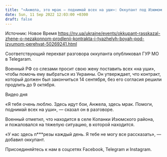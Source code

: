 ```yaml
---
title: "«Анжела, это мрак — поднимай всех на уши»: Оккупант под Изюмом жалуется жене на незаконное продление контракта — перехват"
date: Sun, 11 Sep 2022 12:03:00 +0300
draft: false
---
```

Источник: Новое Время https://nv.ua/ukraine/events/okkupant-rasskazal-zhene-o-nezakonnom-prodlenii-kontrakta-i-tyazhelyh-boyah-pod-izyumom-perehvat-50269241.html


Соответствующий перехват разговора оккупанта опубликовал ГУР МО в Telegaram.

Военный РФ со слезами просит свою жену поставить всех «на уши», чтобы помочь ему выбраться из Украины. Он утверждает, что контракт, который должен был закончиться 14 сентября, без его согласия решили продлить до 9 октября.

 Видео дня   

«Я тебя очень люблю. Здесь идут бои, Анжела, здесь мрак. Помоги, поднимай всех на уши», — сказал он в разговоре.

Военный отметил, что находится в селе Копанки Изюмского района, и пожаловался на тяжелую ситуацию, в которой находится.

«У нас здесь п***резы каждый день. Я тебе не могу все рассказать», — добавил оккупант.

Присоединяйтесь к нам в соцсетях Facebook, Telegram и Instagram.
